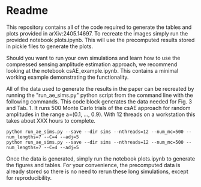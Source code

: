 # Readme

This repository contains all of the code required to generate the tables and plots provided in arXiv:2405.14697. To recreate the images simply run the provided notebook plots.ipynb. This will use the precomputed results stored in pickle files to generate the plots.

Should you want to run your own simulations and learn how to use the compressed sensing amplitude estimation approach, we recommend looking at the notebook csAE_example.ipynb. This contains a minimal working example demonstrating the functionality.

All of the data used to generate the results in the paper can be recreated by running the "run_ae_sims.py" python script from the command line with the following commands. This code block generates the data needed for Fig. 3 and Tab. 1. It runs 500 Monte Carlo trials of the csAE approach for random amplitudes in the range a=(0.1, ..., 0.9). With 12 threads on a workstation this takes about XXX hours to complete.

```
python run_ae_sims.py --save --dir sims --nthreads=12 --num_mc=500 --num_lengths=7 --C=4 --adj=5
python run_ae_sims.py --save --dir sims --nthreads=12 --num_mc=500 --num_lengths=7 --C=4 --adj=5
```

Once the data is generated, simply run the notebook plots.ipynb to generate the figures and tables. For your convenience, the precomputed data is already stored so there is no need to rerun these long simulations, except for reproducibility.
